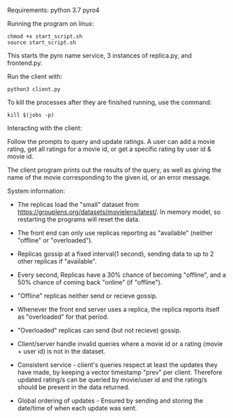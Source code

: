 Requirements:
python 3.7
pyro4

Running the program on linux:

    chmod +x start_script.sh
    source start_script.sh

This starts the pyro name service, 3 instances of replica.py, and frontend.py.


Run the client with:

    python3 client.py

To kill the processes after they are finished running, use the command:

    kill $(jobs -p)

Interacting with the client:

Follow the prompts to query and update ratings. A user can add a movie rating,
get all ratings for a movie id, or get a specific rating by user id & movie id.

The client program prints out the results of the query, as well as giving
the name of the movie corresponding to the given id, or an error message.


System information:
- The replicas load the "small" dataset from https://grouplens.org/datasets/movielens/latest/.
In memory model, so restarting the programs will reset the data.

- The front end can only use replicas reporting as "available" (neither "offline" or "overloaded").

- Replicas gossip at a fixed interval(1 second), sending data to up to 2 other replicas if "available".

- Every second, Replicas have a 30% chance of becoming "offline", and a 50% chance of coming back "online" (if "offline").

- "Offline" replicas neither send or recieve gossip.

- Whenever the front end server uses a replica, the replica reports itself as "overloaded" for that period.

- "Overloaded" replicas can send (but not recieve) gossip.

- Client/server handle invalid queries where a movie id or a rating (movie + user id) is not in the dataset.

- Consistent service - client's queries respect at least the updates they have made,
 by keeping a vector timestamp "prev" per client. Therefore updated rating/s can be queried by movie/user id
 and the rating/s should be present in the data returned.

 - Global ordering of updates - Ensured by sending and storing the date/time of when each update was sent.

